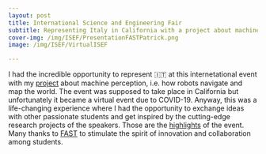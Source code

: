```yaml
---
layout: post
title: International Science and Engineering Fair
subtitle: Representing Italy in California with a project about machine perception 
cover-img: /img/ISEF/PresentationFASTPatrick.png
image: /img/ISEF/VirtualISEF

---
```


I had the incredible opportunity to represent 🇮🇹 at this internetational event with my [project](https://projectboard.world/isef/finalist-booth/robo081---automated-software-to-compare-soa-vio-algorithms) about machine perception, i.e. how robots navigate and map the world. The event was supposed to take place in California but unfortunately it became a virtual event due to COVID-19. Anyway, this was a life-changing experience where I had the opportunity to exchange ideas with other passionate students and get inspired by the cutting-edge research projects of the speakers. Those are the [highlights](https://www.youtube.com/watch?v=IuUi9g0-hmI&t=220s) of the event.
Many thanks to [FAST](https://fast.mi.it/i-giovani-e-le-scienze/) to stimulate the spirit of innovation and collaboration among students. 


